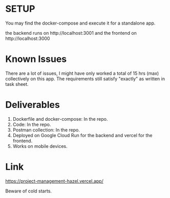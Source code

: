 # SETUP

You may find the docker-compose and execute it for a standalone app.

the backend runs on
http://localhost:3001
and the frontend on
http://localhost:3000

# Known Issues

There are a lot of issues, I might have only worked a total of 15 hrs (max) collectively on this app. The requirements still satisfy "exactly" as written in task sheet.

# Deliverables

1. Dockerfile and docker-compose: In the repo.
2. Code: In the repo.
3. Postman collection: In the repo.
4. Deployed on Google Cloud Run for the backend and vercel for the frontend.
5. Works on mobile devices.

# Link

https://project-management-hazel.vercel.app/

Beware of cold starts.

